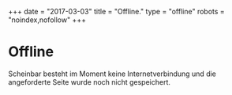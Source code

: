 +++
date = "2017-03-03"
title = "Offline."
type = "offline"
robots = "noindex,nofollow"
+++

# Offline

Scheinbar besteht im Moment keine Internetverbindung und die angeforderte Seite wurde noch nicht gespeichert.

